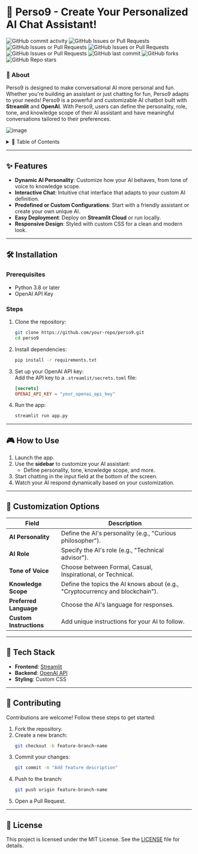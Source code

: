 # 🦊 Perso9 - Create Your Personalized AI Chat Assistant!  
![GitHub commit activity](https://img.shields.io/github/commit-activity/t/TheCarBun/Perso9?style=for-the-badge) 
![GitHub Issues or Pull Requests](https://img.shields.io/github/issues-raw/TheCarBun/Perso9?style=for-the-badge) 
![GitHub Issues or Pull Requests](https://img.shields.io/github/issues-pr-raw/TheCarBun/Perso9?style=for-the-badge) 
![GitHub Issues or Pull Requests](https://img.shields.io/github/issues-closed-raw/TheCarBun/Perso9?style=for-the-badge) 
![GitHub Issues or Pull Requests](https://img.shields.io/github/issues-pr-closed-raw/TheCarBun/Perso9?style=for-the-badge)
![GitHub last commit](https://img.shields.io/github/last-commit/TheCarBun/Perso9?style=for-the-badge)
![GitHub forks](https://img.shields.io/github/forks/TheCarBun/Perso9?style=for-the-badge)
![GitHub Repo stars](https://img.shields.io/github/stars/TheCarBun/Perso9?style=for-the-badge)
### 🦊 About
Perso9 is designed to make conversational AI more personal and fun. Whether you're building an assistant or just chatting for fun, Perso9 adapts to your needs!
Perso9 is a powerful and customizable AI chatbot built with **Streamlit** and **OpenAI**. With Perso9, users can define the personality, role, tone, and knowledge scope of their AI assistant and have meaningful conversations tailored to their preferences.


![image](https://github.com/user-attachments/assets/94c478d8-17f4-40d4-b610-271da08db46e)

<details>
  <summary>📌 Table of Contents</summary>
  
  - [Features](#-features)
  - [Installation](#-installation)
  - [How to Use](#-how-to-use)
  - [Customization Options](#-customization-options)
  - [Tech Stack](#-tech-stack)
  - [Contributing](#-contributing)
  - [License](#-license)
</details>

---

## ✨ Features
- **Dynamic AI Personality**: Customize how your AI behaves, from tone of voice to knowledge scope.  
- **Interactive Chat**: Intuitive chat interface that adapts to your custom AI definition.  
- **Predefined or Custom Configurations**: Start with a friendly assistant or create your own unique AI.  
- **Easy Deployment**: Deploy on **Streamlit Cloud** or run locally.  
- **Responsive Design**: Styled with custom CSS for a clean and modern look.  

---

## 🛠 Installation
### Prerequisites
- Python 3.8 or later  
- OpenAI API Key  

### Steps
1. Clone the repository:  
   ```bash
   git clone https://github.com/your-repo/perso9.git
   cd perso9
   ```

2. Install dependencies:  
   ```bash
   pip install -r requirements.txt
   ```

3. Set up your OpenAI API key:  
   Add the API key to a `.streamlit/secrets.toml` file:
   ```toml
   [secrets]
   OPENAI_API_KEY = "your_openai_api_key"
   ```

4. Run the app:  
   ```bash
   streamlit run app.py
   ```

---

## 🎮 How to Use
1. Launch the app.  
2. Use the **sidebar** to customize your AI assistant:  
   - Define personality, tone, knowledge scope, and more.  
3. Start chatting in the input field at the bottom of the screen.  
4. Watch your AI respond dynamically based on your customization.  

---

## 🎨 Customization Options
| Field                  | Description                                                                 |
|------------------------|-----------------------------------------------------------------------------|
| **AI Personality**     | Define the AI's personality (e.g., "Curious philosopher").                  |
| **AI Role**            | Specify the AI's role (e.g., "Technical advisor").                         |
| **Tone of Voice**      | Choose between Formal, Casual, Inspirational, or Technical.                |
| **Knowledge Scope**    | Define the topics the AI knows about (e.g., "Cryptocurrency and blockchain"). |
| **Preferred Language** | Choose the AI's language for responses.                                    |
| **Custom Instructions**| Add unique instructions for your AI to follow.                            |

---

## 🚀 Tech Stack
- **Frontend**: [Streamlit](https://streamlit.io/)  
- **Backend**: [OpenAI API](https://platform.openai.com/docs/)  
- **Styling**: Custom CSS  

---

## 🤝 Contributing
Contributions are welcome! Follow these steps to get started:  
1. Fork the repository.  
2. Create a new branch:  
   ```bash
   git checkout -b feature-branch-name
   ```
3. Commit your changes:  
   ```bash
   git commit -m "Add feature description"
   ```
4. Push to the branch:  
   ```bash
   git push origin feature-branch-name
   ```
5. Open a Pull Request.  

---

## 📜 License
This project is licensed under the MIT License. See the [LICENSE](LICENSE) file for details.

